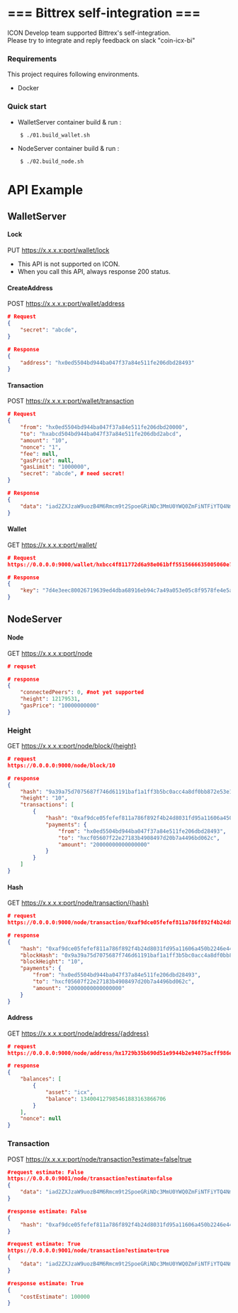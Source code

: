 # === Bittrex self-integration ===

ICON Develop team supported Bittrex's self-integration.  
Please try to integrate and reply feedback on slack "coin-icx-bi"

### Requirements
This project requires following environments.
* Docker

### Quick start
* WalletServer container build & run :
```bash
    $ ./01.build_wallet.sh
 ```

* NodeServer container build & run :
```bash
    $ ./02.build_node.sh
 ```

# API Example

## WalletServer

#### Lock
PUT https://x.x.x.x:port/wallet/lock
* This API is not supported on ICON.
* When you call this API, always response 200 status.

#### CreateAddress
POST https://x.x.x.x:port/wallet/address

``` json
# Request
{
	"secret": "abcde",
}

# Response
{
    "address": "hx0ed5504bd944ba047f37a84e511fe206dbd28493"
}
```

#### Transaction
POST https://x.x.x.x:port/wallet/transaction

``` json
# Request
{
	"from": "hx0ed5504bd944ba047f37a84e511fe206dbd20000",
	"to": "hxabcd504bd944ba047f37a84e511fe206dbd2abcd",
	"amount": "10",
	"nonce": "1",
	"fee": null,
	"gasPrice": null,
	"gasLimit": "1000000",
	"secret": "abcde", # need secret!
}

# Response
{
	"data": "iad2ZXJzaW9uozB4M6Rmcm9t2SpoeGRiNDc3MmU0YWQ0ZmFiNTFiYTQ4NmU2ZDJjYTAzYWFmNGVkMGJlMzWidG\/ZKmh4Zjk5NjAyZjQ1YmE4NjY2ODljYjZjN2NhMDE5NGRiNTE4NDMwY2FhMqlzdGVwTGltaXSnMHhmNDI0MKl0aW1lc3RhbXCvMHg1OWE2ZWU5YTVkNTkwo25pZKMweDGldmFsdWWjMHhhpW5vbmNlozB4MKlzaWduYXR1cmXZWGJkZmhCU0p5SE9mRlhhN1ZhMDRMbkduSS9vdElNV0kxZTViekUrSEQxOTA0LzgwSCtyMHdYdmpGWWpadzNJZ2U0WnpaV2ttZ1lQN28wUTN3cS9CSXhBRT0="
}
```

#### Wallet
GET https://x.x.x.x:port/wallet/

``` json
# Request
https://0.0.0.0:9000/wallet/hxbcc4f811772d6a98e061bff5515666635005060e?secret=12345

# Response
{
	"key": "7d4e3eec80026719639ed4dba68916eb94c7a49a053e05c8f9578fe4e5a3d7ea"
}
```

## NodeServer
#### Node
GET https://x.x.x.x:port/node

``` json
# requset

# response
{
	"connectedPeers": 0, #not yet supported
	"height": 12179531,
	"gasPrice": "10000000000"
}
```

### Height
GET https://x.x.x.x:port/node/block/{height}

``` json
# request
https://0.0.0.0:9000/node/block/10

# response
{
	"hash": "9a39a75d7075687f746d61191baf1a1ff3b5bc0acc4a8df0bb872e53e13cdc17",
	"height": "10",
	"transactions": [
		{
			"hash": "0xaf9dce05fefef811a786f892f4b24d8031fd95a11606a450b2246e442bde89e5",
			"payments": {
				"from": "hx0ed5504bd944ba047f37a84e511fe206dbd28493",
				"to": "hxcf05607f22e27183b4908497d20b7a4496bd062c",
				"amount": "20000000000000000"
			}
		}
	]
}
```

#### Hash
GET https://x.x.x.x:port/node/transaction/{hash}

```json
# request
https://0.0.0.0:9000/node/transaction/0xaf9dce05fefef811a786f892f4b24d8031fd95a11606a450b2246e442bde89e5

# response
{
	"hash": "0xaf9dce05fefef811a786f892f4b24d8031fd95a11606a450b2246e442bde89e5",
	"blockHash": "0x9a39a75d7075687f746d61191baf1a1ff3b5bc0acc4a8df0bb872e53e13cdc17",
	"blockHeight": "10",
	"payments": {
		"from": "hx0ed5504bd944ba047f37a84e511fe206dbd28493",
		"to": "hxcf05607f22e27183b4908497d20b7a4496bd062c",
		"amount": "20000000000000000"
	}
}
```

#### Address
GET https://x.x.x.x:port/node/address/{address}

``` json
# request
https://0.0.0.0:9000/node/address/hx1729b35b690d51e9944b2e94075acff986ea0675

# response
{
	"balances": [
		{
			"asset": "icx",
			"balance": 134004127985461883163866706
		}
	],
	"nonce": null
}
```

### Transaction
POST https://x.x.x.x:port/node/transaction?estimate=false|true

``` json
#request estimate: False
https://0.0.0.0:9001/node/transaction?estimate=false
{
	"data": "iad2ZXJzaW9uozB4M6Rmcm9t2SpoeGRiNDc3MmU0YWQ0ZmFiNTFiYTQ4NmU2ZDJjYTAzYWFmNGVkMGJlMzWidG\/ZKmh4Zjk5NjAyZjQ1YmE4NjY2ODljYjZjN2NhMDE5NGRiNTE4NDMwY2FhMqlzdGVwTGltaXSnMHhmNDI0MKl0aW1lc3RhbXCvMHg1OWE2ZWU5YTVkNTkwo25pZKMweDGldmFsdWWjMHhhpW5vbmNlozB4MKlzaWduYXR1cmXZWGJkZmhCU0p5SE9mRlhhN1ZhMDRMbkduSS9vdElNV0kxZTViekUrSEQxOTA0LzgwSCtyMHdYdmpGWWpadzNJZ2U0WnpaV2ttZ1lQN28wUTN3cS9CSXhBRT0="
}

#response estimate: False
{
    "hash": "0xaf9dce05fefef811a786f892f4b24d8031fd95a11606a450b2246e442bde89e5"
}
```

``` json
#request estimate: True
https://0.0.0.0:9001/node/transaction?estimate=true
{
	"data": "iad2ZXJzaW9uozB4M6Rmcm9t2SpoeGRiNDc3MmU0YWQ0ZmFiNTFiYTQ4NmU2ZDJjYTAzYWFmNGVkMGJlMzWidG\/ZKmh4Zjk5NjAyZjQ1YmE4NjY2ODljYjZjN2NhMDE5NGRiNTE4NDMwY2FhMqlzdGVwTGltaXSnMHhmNDI0MKl0aW1lc3RhbXCvMHg1OWE2ZWU5YTVkNTkwo25pZKMweDGldmFsdWWjMHhhpW5vbmNlozB4MKlzaWduYXR1cmXZWGJkZmhCU0p5SE9mRlhhN1ZhMDRMbkduSS9vdElNV0kxZTViekUrSEQxOTA0LzgwSCtyMHdYdmpGWWpadzNJZ2U0WnpaV2ttZ1lQN28wUTN3cS9CSXhBRT0="
}

#response estimate: True
{
	"costEstimate": 100000
}
```
